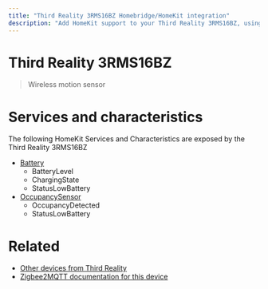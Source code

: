 ```yaml
---
title: "Third Reality 3RMS16BZ Homebridge/HomeKit integration"
description: "Add HomeKit support to your Third Reality 3RMS16BZ, using Homebridge, Zigbee2MQTT and homebridge-z2m."
---
```

<!---
This file has been GENERATED using src/docgen/docgen.ts
DO NOT EDIT THIS FILE MANUALLY!
-->
# Third Reality 3RMS16BZ
> Wireless motion sensor


# Services and characteristics
The following HomeKit Services and Characteristics are exposed by
the Third Reality 3RMS16BZ

* [Battery](../../battery.md)
  * BatteryLevel
  * ChargingState
  * StatusLowBattery
* [OccupancySensor](../../sensors.md)
  * OccupancyDetected
  * StatusLowBattery


# Related
* [Other devices from Third Reality](../index.md#third_reality)
* [Zigbee2MQTT documentation for this device](https://www.zigbee2mqtt.io/devices/3RMS16BZ.html)
